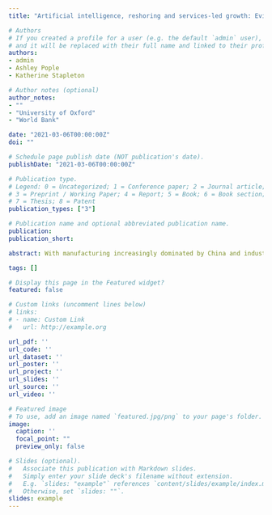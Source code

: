 ```yaml
---
title: "Artificial intelligence, reshoring and services-led growth: Evidence from Indian job postings"

# Authors
# If you created a profile for a user (e.g. the default `admin` user), write the username (folder name) here 
# and it will be replaced with their full name and linked to their profile.
authors:
- admin
- Ashley Pople
- Katherine Stapleton

# Author notes (optional)
author_notes:
- ""
- "University of Oxford"
- "World Bank"

date: "2021-03-06T00:00:00Z"
doi: ""

# Schedule page publish date (NOT publication's date).
publishDate: "2021-03-06T00:00:00Z"

# Publication type.
# Legend: 0 = Uncategorized; 1 = Conference paper; 2 = Journal article;
# 3 = Preprint / Working Paper; 4 = Report; 5 = Book; 6 = Book section;
# 7 = Thesis; 8 = Patent
publication_types: ["3"]

# Publication name and optional abbreviated publication name.
publication: 
publication_short: 

abstract: With manufacturing increasingly dominated by China and industrial robotics, services-led development models have become targets for future employment growth. Increased capabilities in artificial intelligence could undermine this by displacing labour (e.g. chat-bots replacing call centres), or could support employment by increasing worker productivity and creating new tasks or products. Greater AI capabilities in rich countries could drive task reshoring, or create new tasks to offshore (e.g. data tagging). We first use existing AI measures to investigate these forces in administrative data on the Indian services sector, and find evidence consistent with firm-level productivity effects and industry-level displacement effects. Current work in progress uses 32 million vacancy postings from India’s largest online jobs platform to extend the analysis.

tags: []

# Display this page in the Featured widget?
featured: false

# Custom links (uncomment lines below)
# links:
# - name: Custom Link
#   url: http://example.org

url_pdf: ''
url_code: ''
url_dataset: ''
url_poster: ''
url_project: ''
url_slides: ''
url_source: ''
url_video: ''

# Featured image
# To use, add an image named `featured.jpg/png` to your page's folder. 
image:
  caption: ''
  focal_point: ""
  preview_only: false

# Slides (optional).
#   Associate this publication with Markdown slides.
#   Simply enter your slide deck's filename without extension.
#   E.g. `slides: "example"` references `content/slides/example/index.md`.
#   Otherwise, set `slides: ""`.
slides: example
---
```

